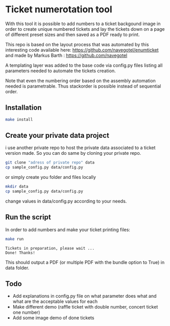 # Ticket numerotation tool

With this tool it is possible to add numbers to a ticket backgound image in order to create unique numbered tickets and lay the tickets down on a page of different preset sizes and then saved as a PDF ready to print.

This repo is based on the layout process that was automated by this interesting code available here: https://github.com/navegotel/enumticket and made by Markus Barth : https://github.com/navegotel

A templating layer was added to the base code via config.py files listing all parameters needed to automate the tickets creation.

Note that even the numbering order based on the assembly automation needed is parametrable. Thus stackorder is possible instead of sequential order.

## Installation

```bash
make install
```

## Create your private data project

i use another private repo to host the private data associated to a ticket version made. So you can do same by cloning your private repo.

```bash
git clone "adress of private repo" data
cp sample_config.py data/config.py
```

or simply create you folder and files locally

```bash
mkdir data
cp sample_config.py data/config.py
```
change values in data/config.py according to your needs.

## Run the script
In order to add numbers and make your ticket printing files:

```bash
make run
```
```
Tickets in preparation, please wait ...
Done! Thanks!
```



This should output a PDF (or multiple PDF with the bundle option to True) in data folder.


## Todo 
- Add explanations in config.py file on what parameter does what and what are the acceptable values for each
- Make different demo (raffle ticket with double number, concert ticket one number)
- Add some image demo of done tickets